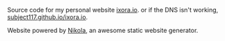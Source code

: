 Source code for my personal website [ixora.io](http://ixora.io). or if the DNS isn't working, [subject117.github.io/ixora.io](http://subject117.github.io/ixora.io).

Website powered by [Nikola](https://getnikola.com), an awesome static website generator.

